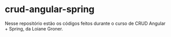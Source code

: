 # crud-angular-spring

Nesse repositório estão os códigos feitos durante o curso de CRUD Angular + Spring, da Loiane Groner.
